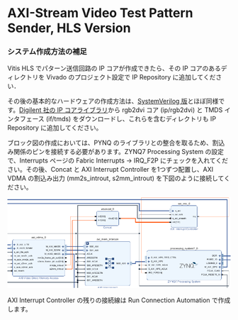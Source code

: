 AXI-Stream Video Test Pattern Sender, HLS Version
=================================================

### システム作成方法の補足

Vitis HLS でパターン送信回路の IP コアが作成できたら、その IP コアのあるディレクトリを Vivado のプロジェクト設定で IP Repository に追加してください．

その後の基本的なハードウェアの作成方法は、<a href="https://github.com/nfproc/hdmi_sender">SystemVerilog 版</a>とほぼ同様です。<a href="https://github.com/Digilent/vivado-library/">Digilent 社の IP コアライブラリ</a>から rgb2dvi コア (ip/rgb2dvi) と TMDS インタフェース (if/tmds) をダウンロードし、これらを含むディレクトリも IP Repository に追加してください。

ブロック図の作成においては、PYNQ のライブラリとの整合を取るため、割込み関係のピンを接続する必要があります。ZYNQ7 Processing System の設定で、Interrupts ページの Fabric Interrupts → IRQ_F2P にチェックを入れてください。その後、Concat と AXI Interrupt Controller を1つずつ配置し、AXI VDMA の割込み出力 (mm2s_introut, s2mm_introut) を下図のように接続してください。

![ブロック図の修正例](block_diagram_modification.png)

AXI Interrupt Controller の残りの接続線は Run Connection Automation で作成します。